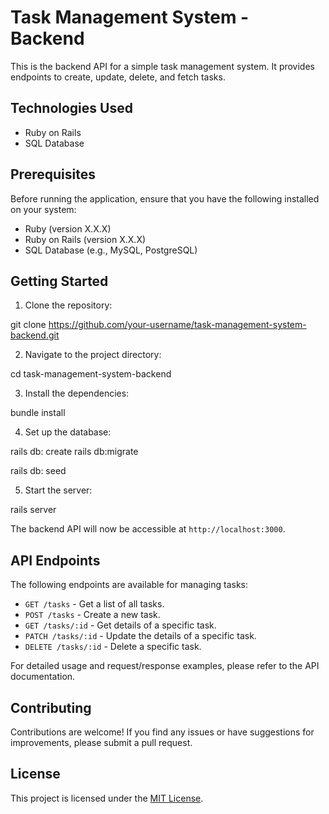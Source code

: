 # Task Management System - Backend

This is the backend API for a simple task management system. It provides endpoints to create, update, delete, and fetch tasks.

## Technologies Used

- Ruby on Rails
- SQL Database

## Prerequisites

Before running the application, ensure that you have the following installed on your system:

- Ruby (version X.X.X)
- Ruby on Rails (version X.X.X)
- SQL Database (e.g., MySQL, PostgreSQL)

## Getting Started

1. Clone the repository:

git clone https://github.com/your-username/task-management-system-backend.git

2. Navigate to the project directory:

cd task-management-system-backend

3. Install the dependencies:

bundle install

4. Set up the database:

rails db: create
rails db:migrate

rails db: seed

5. Start the server:

rails server


The backend API will now be accessible at `http://localhost:3000`.

## API Endpoints

The following endpoints are available for managing tasks:

- `GET /tasks` - Get a list of all tasks.
- `POST /tasks` - Create a new task.
- `GET /tasks/:id` - Get details of a specific task.
- `PATCH /tasks/:id` - Update the details of a specific task.
- `DELETE /tasks/:id` - Delete a specific task.

For detailed usage and request/response examples, please refer to the API documentation.

## Contributing

Contributions are welcome! If you find any issues or have suggestions for improvements, please submit a pull request.

## License

This project is licensed under the [MIT License](LICENSE).



